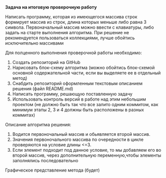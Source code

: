 **Задача на итоговую проверочную работу**

Написать программу, которая из имеющегося массива строк формирует массив из строк, длина которых меньше либо равна 3 символа. Первоначальный массив можно ввести с клавиатуры, либо задать на старте выполнения алгоритма. При решение не рекомендуется пользоваться коллекциями, лучше обойтись исключительно массивами


Для полценного выполнения проверочной работы необходимо:
1. Создать репозиторий на GitHub
2. Нарисовать блок-схему алгоритма (можно обойтись блок-схемой основной содержательной части, если вы выделяете ее в отдельный метод)
3. Снабдить репозиторий оформленным текстовым описанием решения (файл README.md)
4. Написать программу, решающую поставленную задачу
5. Использовать контроль версий в работе над этим небольшим проектом (не должно быть так что все залито одним коммитом, как минимум этапы 2, 3 и 4 должны быть расположены в разных коммитах)


Описание алгоритма решения:
1. Водится первоночальный массив и обьявляется второй массив. 
2. Значения первоночального массива по очередности в цикле проверяются на условие длины <=3.
3. Если элемент подходит под данное условие, то мы добавляем его во второй массив, через дополнительную переменную,чтобы элементы заполнялись последовательно

Графическое представление метода (будет)
